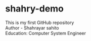 # shahry-demo
This is my first GitHub repository
<br>
Author - Shahrayar sahito
<br>
Education: Computer System Engineer

